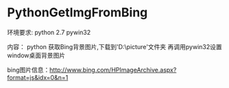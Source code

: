 # PythonGetImgFromBing

环境要求: python 2.7 pywin32

内容： python 获取Bing背景图片,下载到'D:\picture'文件夹 再调用pywin32设置window桌面背景图片

bing图片信息：http://www.bing.com/HPImageArchive.aspx?format=js&idx=0&n=1
